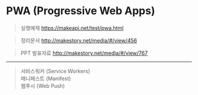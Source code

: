 # PWA (Progressive Web Apps)  

> 실행예제
https://makeapi.net/test/pwa.html  
  
> 정리문서 
http://makestory.net/media/#/view/456  
  
> PPT 발표자료
http://makestory.net/media/#/view/767  

----------

> 서비스워커 (Service Workers)  
> 매니페스트 (Manifest)  
> 웹푸시 (Web Push)  

